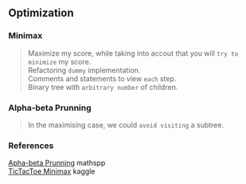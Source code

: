 ## Optimization

### Minimax
> Maximize my score, while taking into accout that you will `try to minimize` my score.   
Refactoring `dummy` implementation.  
Comments and statements to view `each` step.  
Binary tree with `arbitrary number` of children.  

### Alpha-beta Prunning  
> In the maximising case, we could `avoid visiting` a subtree.   

### References

[Apha-beta Prunning](https://mathspp.com/blog/minimax-algorithm-and-alpha-beta-pruning)  mathspp  
[TicTacToe Minimax](https://www.kaggle.com/code/catalinprescure/tictactoe-minimax) kaggle  
